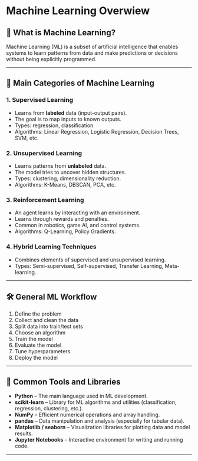 # Machine Learning Overwiew

## 🧠 What is Machine Learning?

Machine Learning (ML) is a subset of artificial intelligence that enables systems to learn patterns from data and make predictions or decisions without being explicitly programmed.

---

## 📂 Main Categories of Machine Learning

### 1. **Supervised Learning**
- Learns from **labeled** data (input-output pairs).
- The goal is to map inputs to known outputs.
- Types: regression, classification.
- Algorithms: Linear Regression, Logistic Regression, Decision Trees, SVM, etc.

### 2. **Unsupervised Learning**
- Learns patterns from **unlabeled** data.
- The model tries to uncover hidden structures.
- Types: clustering, dimensionality reduction.
- Algorithms: K-Means, DBSCAN, PCA, etc.

### 3. **Reinforcement Learning**
- An agent learns by interacting with an environment.
- Learns through rewards and penalties.
- Common in robotics, game AI, and control systems.
- Algorithms: Q-Learning, Policy Gradients.

### 4. **Hybrid Learning Techniques**
- Combines elements of supervised and unsupervised learning.
- Types: Semi-supervised, Self-supervised, Transfer Learning, Meta-learning.

---

## 🛠️ General ML Workflow

1. Define the problem
2. Collect and clean the data
3. Split data into train/test sets
4. Choose an algorithm
5. Train the model
6. Evaluate the model
7. Tune hyperparameters
8. Deploy the model

---

## 🧰 Common Tools and Libraries

- **Python** – The main language used in ML development.
- **scikit-learn** – Library for ML algorithms and utilities (classification, regression, clustering, etc.).
- **NumPy** – Efficient numerical operations and array handling.
- **pandas** – Data manipulation and analysis (especially for tabular data).
- **Matplotlib / seaborn** – Visualization libraries for plotting data and model results.
- **Jupyter Notebooks** – Interactive environment for writing and running code.

---
